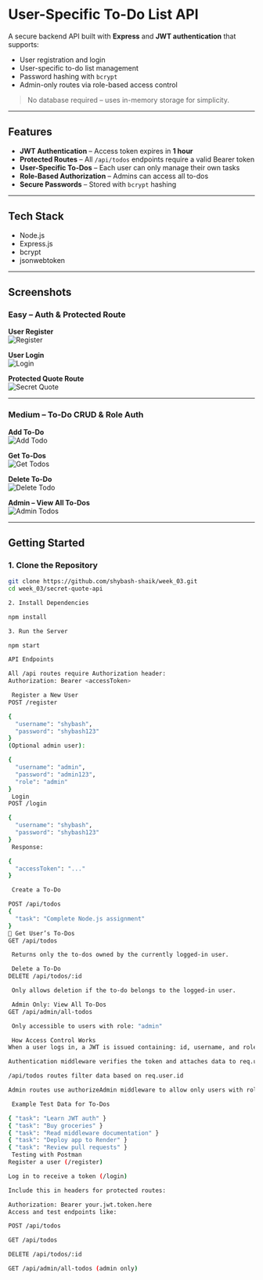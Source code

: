 #  User-Specific To-Do List API

A secure backend API built with **Express** and **JWT authentication** that supports:

- User registration and login  
- User-specific to-do list management  
- Password hashing with `bcrypt`  
- Admin-only routes via role-based access control  

> No database required – uses in-memory storage for simplicity.

---

##  Features

-  **JWT Authentication** – Access token expires in **1 hour**
-  **Protected Routes** – All `/api/todos` endpoints require a valid Bearer token
-  **User-Specific To-Dos** – Each user can only manage their own tasks
-  **Role-Based Authorization** – Admins can access all to-dos
-  **Secure Passwords** – Stored with `bcrypt` hashing

---

##  Tech Stack

- Node.js
- Express.js
- bcrypt
- jsonwebtoken

---

##  Screenshots

###  Easy – Auth & Protected Route

**User Register**  
![Register](https://github.com/user-attachments/assets/d88e6889-91b0-46d3-9038-709b65609567)

**User Login**  
![Login](https://github.com/user-attachments/assets/898100ee-1b87-4ff2-b7c4-fc6d3fc4a533)

**Protected Quote Route**  
![Secret Quote](https://github.com/user-attachments/assets/138b509e-cfa8-463d-bfd8-e302992f0b7c)

---

###  Medium – To-Do CRUD & Role Auth

**Add To-Do**  
![Add Todo](https://github.com/user-attachments/assets/286cf6a5-f718-4c9e-8269-a5742ee45523)

**Get To-Dos**  
![Get Todos](https://github.com/user-attachments/assets/1d1c360d-7563-4688-8029-14fe11a2d5ce)

**Delete To-Do**  
![Delete Todo](https://github.com/user-attachments/assets/30fdf910-a497-4d73-9113-8524b09eb300)

**Admin – View All To-Dos**  
![Admin Todos](https://github.com/user-attachments/assets/7cf6588c-4679-4c1e-9e9a-d13778eefd2f)

---

##  Getting Started

### 1. Clone the Repository

```bash
git clone https://github.com/shybash-shaik/week_03.git
cd week_03/secret-quote-api

2. Install Dependencies

npm install

3. Run the Server

npm start

API Endpoints

All /api routes require Authorization header:
Authorization: Bearer <accessToken>

 Register a New User
POST /register

{
  "username": "shybash",
  "password": "shybash123"
}
(Optional admin user):

{
  "username": "admin",
  "password": "admin123",
  "role": "admin"
}
 Login
POST /login

{
  "username": "shybash",
  "password": "shybash123"
}
 Response:

{
  "accessToken": "..."
}

 Create a To-Do

POST /api/todos
{
  "task": "Complete Node.js assignment"
}
📄 Get User’s To-Dos
GET /api/todos

 Returns only the to-dos owned by the currently logged-in user.

 Delete a To-Do
DELETE /api/todos/:id

 Only allows deletion if the to-do belongs to the logged-in user.

 Admin Only: View All To-Dos
GET /api/admin/all-todos

 Only accessible to users with role: "admin"

 How Access Control Works
When a user logs in, a JWT is issued containing: id, username, and role

Authentication middleware verifies the token and attaches data to req.user

/api/todos routes filter data based on req.user.id

Admin routes use authorizeAdmin middleware to allow only users with role: "admin"

 Example Test Data for To-Dos

{ "task": "Learn JWT auth" }
{ "task": "Buy groceries" }
{ "task": "Read middleware documentation" }
{ "task": "Deploy app to Render" }
{ "task": "Review pull requests" }
 Testing with Postman
Register a user (/register)

Log in to receive a token (/login)

Include this in headers for protected routes:

Authorization: Bearer your.jwt.token.here
Access and test endpoints like:

POST /api/todos

GET /api/todos

DELETE /api/todos/:id

GET /api/admin/all-todos (admin only)
